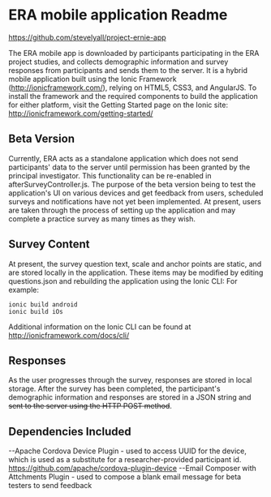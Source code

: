 # ERA mobile application Readme
https://github.com/stevelyall/project-ernie-app

The ERA mobile app is downloaded by participants participating in the ERA project studies, and collects demographic information and survey responses from participants and sends them to the server. It is a hybrid mobile application built using the Ionic Framework (http://ionicframework.com/), relying on HTML5, CSS3, and AngularJS. To install the framework and the required components to build the application for either platform, visit the Getting Started page on the Ionic site: http://ionicframework.com/getting-started/

## Beta Version
Currently, ERA acts as a standalone application which does not send participants' data to the server until permission has been granted by the principal investigator. This functionality can be re-enabled in afterSurveyController.js.
The purpose of the beta version being to test the application's UI on various devices and get feedback from users, scheduled surveys and notifications have not yet been implemented. At present, users are taken through the process of setting up the application and may complete a practice survey as many times as they wish. 

## Survey Content
At present, the survey question text, scale and anchor points are static, and are stored locally in the application. These items may be modified by editing questions.json and rebuilding the application using the Ionic CLI:
For example:
```
ionic build android
ionic build iOs
```
Additional information on the Ionic CLI can be found at http://ionicframework.com/docs/cli/

## Responses
As the user progresses through the survey, responses are stored in local storage. After the survey has been completed, the participant's demographic information and responses are stored in a JSON string and ~~sent to the server using the HTTP POST method~~.

## Dependencies Included
--Apache Cordova Device Plugin - used to access UUID for the device, which is used as a substitute for a researcher-provided participant id. https://github.com/apache/cordova-plugin-device
--Email Composer with Attchments Plugin - used to compose a blank email message for beta testers to send feedback

